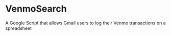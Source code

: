 # VenmoSearch
A Google Script that allows Gmail users to log their Venmo transactions on a spreadsheet
